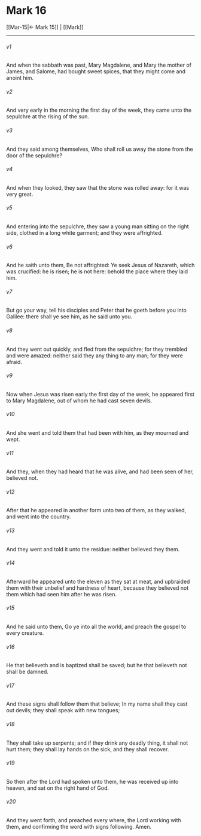 # Mark 16

[[Mar-15|← Mark 15]] | [[Mark]]
***

###### v1
And when the sabbath was past, Mary Magdalene, and Mary the mother of James, and Salome, had bought sweet spices, that they might come and anoint him.
###### v2
And very early in the morning the first day of the week, they came unto the sepulchre at the rising of the sun.
###### v3
And they said among themselves, Who shall roll us away the stone from the door of the sepulchre?
###### v4
And when they looked, they saw that the stone was rolled away: for it was very great.
###### v5
And entering into the sepulchre, they saw a young man sitting on the right side, clothed in a long white garment; and they were affrighted.
###### v6
And he saith unto them, Be not affrighted: Ye seek Jesus of Nazareth, which was crucified: he is risen; he is not here: behold the place where they laid him.
###### v7
But go your way, tell his disciples and Peter that he goeth before you into Galilee: there shall ye see him, as he said unto you.
###### v8
And they went out quickly, and fled from the sepulchre; for they trembled and were amazed: neither said they any thing to any man; for they were afraid.
###### v9
Now when Jesus was risen early the first day of the week, he appeared first to Mary Magdalene, out of whom he had cast seven devils.
###### v10
And she went and told them that had been with him, as they mourned and wept.
###### v11
And they, when they had heard that he was alive, and had been seen of her, believed not.
###### v12
After that he appeared in another form unto two of them, as they walked, and went into the country.
###### v13
And they went and told it unto the residue: neither believed they them.
###### v14
Afterward he appeared unto the eleven as they sat at meat, and upbraided them with their unbelief and hardness of heart, because they believed not them which had seen him after he was risen.
###### v15
And he said unto them, Go ye into all the world, and preach the gospel to every creature.
###### v16
He that believeth and is baptized shall be saved; but he that believeth not shall be damned.
###### v17
And these signs shall follow them that believe; In my name shall they cast out devils; they shall speak with new tongues;
###### v18
They shall take up serpents; and if they drink any deadly thing, it shall not hurt them; they shall lay hands on the sick, and they shall recover.
###### v19
So then after the Lord had spoken unto them, he was received up into heaven, and sat on the right hand of God.
###### v20
And they went forth, and preached every where, the Lord working with them, and confirming the word with signs following. Amen.  
